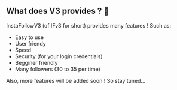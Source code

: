 ## What does V3 provides ? 🧐

InstaFollowV3 (of IFv3 for short) provides many features ! Such as:
- Easy to use
- User friendy
- Speed
- Security (for your login credentials)
- Begginer friendly
- Many followers (30 to 35 per time)

Also, more features will be added soon ! So stay tuned...
